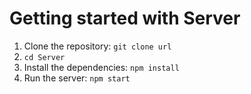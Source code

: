 # Getting started with Server

1. Clone the repository: `git clone url`  
2. `cd Server`  
3. Install the dependencies: `npm install`  
4. Run the server: `npm start`  